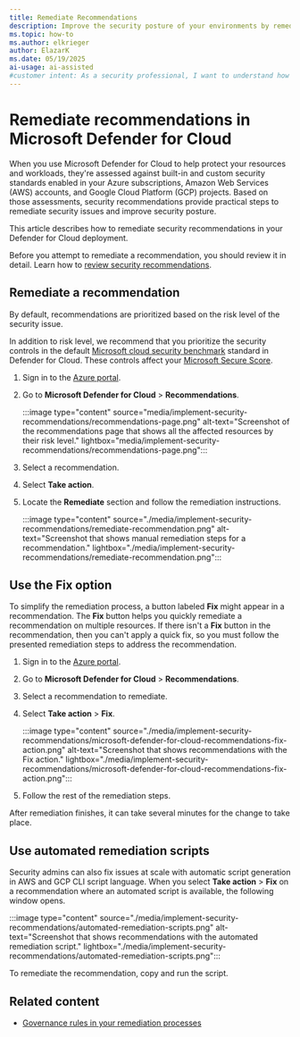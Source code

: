 ```yaml
---
title: Remediate Recommendations
description: Improve the security posture of your environments by remediating security recommendations in Microsoft Defender for Cloud.
ms.topic: how-to
ms.author: elkrieger
author: ElazarK
ms.date: 05/19/2025
ai-usage: ai-assisted
#customer intent: As a security professional, I want to understand how to remediate security recommendations in Microsoft Defender for Cloud so that I can improve my security posture.
---
```


# Remediate recommendations in Microsoft Defender for Cloud

When you use Microsoft Defender for Cloud to help protect your resources and workloads, they're assessed against built-in and custom security standards enabled in your Azure subscriptions, Amazon Web Services (AWS) accounts, and Google Cloud Platform (GCP) projects. Based on those assessments, security recommendations provide practical steps to remediate security issues and improve security posture.

This article describes how to remediate security recommendations in your Defender for Cloud deployment.

Before you attempt to remediate a recommendation, you should review it in detail. Learn how to [review security recommendations](review-security-recommendations.md).

## <a name = "remediate-recommendations"></a> Remediate a recommendation

By default, recommendations are prioritized based on the risk level of the security issue.

In addition to risk level, we recommend that you prioritize the security controls in the default [Microsoft cloud security benchmark](concept-regulatory-compliance.md) standard in Defender for Cloud. These controls affect your [Microsoft Secure Score](secure-score-security-controls.md).

1. Sign in to the [Azure portal](https://portal.azure.com).

1. Go to **Microsoft Defender for Cloud** > **Recommendations**.

    :::image type="content" source="media/implement-security-recommendations/recommendations-page.png" alt-text="Screenshot of the recommendations page that shows all the affected resources by their risk level." lightbox="media/implement-security-recommendations/recommendations-page.png":::

1. Select a recommendation.

1. Select **Take action**.

1. Locate the **Remediate** section and follow the remediation instructions.

    :::image type="content" source="./media/implement-security-recommendations/remediate-recommendation.png" alt-text="Screenshot that shows manual remediation steps for a recommendation." lightbox="./media/implement-security-recommendations/remediate-recommendation.png":::

## Use the Fix option

To simplify the remediation process, a button labeled **Fix** might appear in a recommendation. The **Fix** button helps you quickly remediate a recommendation on multiple resources. If there isn't a **Fix** button in the recommendation, then you can't apply a quick fix, so you must follow the presented remediation steps to address the recommendation.

1. Sign in to the [Azure portal](https://portal.azure.com).

1. Go to **Microsoft Defender for Cloud** > **Recommendations**.

1. Select a recommendation to remediate.

1. Select **Take action** > **Fix**.

    :::image type="content" source="./media/implement-security-recommendations/microsoft-defender-for-cloud-recommendations-fix-action.png" alt-text="Screenshot that shows recommendations with the Fix action." lightbox="./media/implement-security-recommendations/microsoft-defender-for-cloud-recommendations-fix-action.png":::

1. Follow the rest of the remediation steps.

After remediation finishes, it can take several minutes for the change to take place.

## <a name = "use-the-automated-remediation-scripts"></a> Use automated remediation scripts

Security admins can also fix issues at scale with automatic script generation in AWS and GCP CLI script language. When you select **Take action** > **Fix** on a recommendation where an automated script is available, the following window opens.

:::image type="content" source="./media/implement-security-recommendations/automated-remediation-scripts.png" alt-text="Screenshot that shows recommendations with the automated remediation script." lightbox="./media/implement-security-recommendations/automated-remediation-scripts.png":::

To remediate the recommendation, copy and run the script.

## Related content

- [Governance rules in your remediation processes](governance-rules.md)
